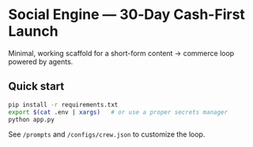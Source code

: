 # Social Engine — 30‑Day Cash-First Launch

Minimal, working scaffold for a short-form content → commerce loop powered by agents.

## Quick start
```bash
pip install -r requirements.txt
export $(cat .env | xargs)   # or use a proper secrets manager
python app.py
```
See `/prompts` and `/configs/crew.json` to customize the loop.
